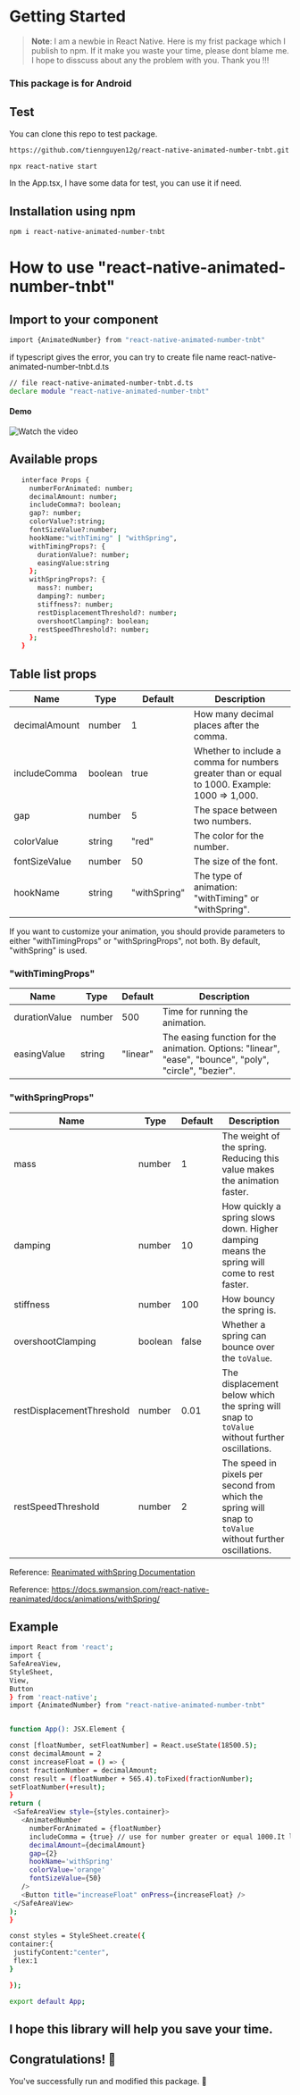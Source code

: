 

# Getting Started

>**Note**: 
I am a newbie in React Native. Here is my frist package which I publish to npm. 
If it make you waste your time, please dont blame me. I hope to disscuss about any the problem with you. Thank you !!!

### This package is for Android
## Test
You can clone this repo to test package.
   ```bash
   https://github.com/tiennguyen12g/react-native-animated-number-tnbt.git
   ```
   ```bash
   npx react-native start
   ```
   In the App.tsx, I have some data for test, you can use it if need.

## Installation using npm
   ```bash
   npm i react-native-animated-number-tnbt
   ```
# How to use "react-native-animated-number-tnbt"
## Import to your component
   ```bash
   import {AnimatedNumber} from "react-native-animated-number-tnbt"
   ```
   if typescript gives the error, you can try to create file name react-native-animated-number-tnbt.d.ts
   ```bash
   // file react-native-animated-number-tnbt.d.ts
   declare module "react-native-animated-number-tnbt"
   ```
#### Demo
   ![Watch the video](https://www.youtube.com/watch?v=gbKQOYHOjZY&ab_channel=CodeDaily)
## Available props
   ```bash
      interface Props {
        numberForAnimated: number;
        decimalAmount: number;
        includeComma?: boolean;
        gap?: number;
        colorValue?:string;
        fontSizeValue?:number;
        hookName:"withTiming" | "withSpring",
        withTimingProps?: {
          durationValue?: number;
          easingValue:string
        };
        withSpringProps?: {
          mass?: number;
          damping?: number;
          stiffness?: number;
          restDisplacementThreshold?: number;
          overshootClamping?: boolean;
          restSpeedThreshold?: number;
        };
      }
   ```
## Table list props

| Name              | Type    | Default | Description                                                                                                                                                        |
|-------------------|---------|---------|--------------------------------------------------------------------------------------------------------------------------------------------------------------------|
| decimalAmount     | number  | 1       | How many decimal places after the comma.                                                                                                                          |
| includeComma      | boolean | true    | Whether to include a comma for numbers greater than or equal to 1000. Example: 1000 => 1,000.                                                                    |
| gap               | number  | 5       | The space between two numbers.                                                                                                                                    |
| colorValue        | string  | "red"   | The color for the number.                                                                                                                                         |
| fontSizeValue     | number  | 50      | The size of the font.                                                                                                                                             |
| hookName          | string  | "withSpring" | The type of animation: "withTiming" or "withSpring".                                                                                                                 |

If you want to customize your animation, you should provide parameters to either "withTimingProps" or "withSpringProps", not both.
By default, "withSpring" is used.

### "withTimingProps"

| Name          | Type    | Default | Description                                                             |
|---------------|---------|---------|-------------------------------------------------------------------------|
| durationValue | number  | 500     | Time for running the animation.                                       |
| easingValue   | string  | "linear" | The easing function for the animation. Options: "linear", "ease", "bounce", "poly", "circle", "bezier". |

### "withSpringProps"

| Name                        | Type     | Default | Description                                                                                              |
|-----------------------------|----------|---------|----------------------------------------------------------------------------------------------------------|
| mass                        | number   | 1       | The weight of the spring. Reducing this value makes the animation faster.                               |
| damping                     | number   | 10      | How quickly a spring slows down. Higher damping means the spring will come to rest faster.             |
| stiffness                   | number   | 100     | How bouncy the spring is.                                                                               |
| overshootClamping           | boolean  | false   | Whether a spring can bounce over the `toValue`.                                                         |
| restDisplacementThreshold   | number   | 0.01    | The displacement below which the spring will snap to `toValue` without further oscillations.          |
| restSpeedThreshold          | number   | 2       | The speed in pixels per second from which the spring will snap to `toValue` without further oscillations. |

Reference: [Reanimated withSpring Documentation](https://docs.swmansion.com/react-native-reanimated/docs/animations/withSpring/)


Reference: https://docs.swmansion.com/react-native-reanimated/docs/animations/withSpring/
   ## Example
   ```bash
import React from 'react';
import {
  SafeAreaView,
  StyleSheet,
  View,
  Button
} from 'react-native';
import {AnimatedNumber} from "react-native-animated-number-tnbt"


function App(): JSX.Element {

  const [floatNumber, setFloatNumber] = React.useState(18500.5); 
  const decimalAmount = 2
  const increaseFloat = () => {
  const fractionNumber = decimalAmount;
  const result = (floatNumber + 565.4).toFixed(fractionNumber);
  setFloatNumber(+result);
}
  return (
    <SafeAreaView style={styles.container}>
      <AnimatedNumber              
        numberForAnimated = {floatNumber}
        includeComma = {true} // use for number greater or equal 1000.It looks like 1000 => 1,000.
        decimalAmount={decimalAmount}
        gap={2}
        hookName='withSpring'
        colorValue='orange'
        fontSizeValue={50}
      />
      <Button title="increaseFloat" onPress={increaseFloat} />
    </SafeAreaView>
  );
}

const styles = StyleSheet.create({
  container:{
    justifyContent:"center",
    flex:1
  }

});

export default App;

   ```
## I hope this library will help you save your time.
## Congratulations! :tada:

You've successfully run and modified this package. :partying_face:

